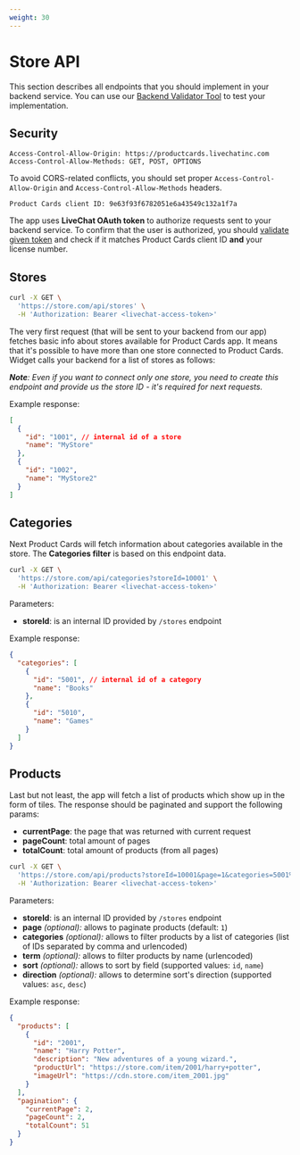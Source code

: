 ```yaml
---
weight: 30
---
```


# Store API

This section describes all endpoints that you should implement in your backend service. You can use our <a href="https://productcards.livechatinc.com/#/validator/" target="_blank">Backend Validator Tool</a> to test your implementation.

## Security

```
Access-Control-Allow-Origin: https://productcards.livechatinc.com
Access-Control-Allow-Methods: GET, POST, OPTIONS
```

To avoid CORS-related conflicts, you should set proper `Access-Control-Allow-Origin` and `Access-Control-Allow-Methods` headers.

```
Product Cards client ID: 9e63f93f6782051e6a43549c132a1f7a
```

The app uses **LiveChat OAuth token** to authorize requests sent to your backend service. To confirm that the user is authorized, you should [validate given token](../authorization/#validating-the-access-token) and check if it matches Product Cards client ID **and** your license number.

## Stores

```bash
curl -X GET \
  'https://store.com/api/stores' \
  -H 'Authorization: Bearer <livechat-access-token>'
```

The very first request (that will be sent to your backend from our app) fetches basic info about stores available for Product Cards app. It means that it's possible to have more than one store connected to Product Cards. Widget calls your backend for a list of stores as follows:

*__Note__: Even if you want to connect only one store, you need to create this endpoint and provide us the store ID - it's required for next requests.*

Example response:

```json
[
  {
    "id": "1001", // internal id of a store
    "name": "MyStore"
  },
  {
    "id": "1002",
    "name": "MyStore2"
  }
]
``` 

## Categories

Next Product Cards will fetch information about categories available in the store. The **Categories filter** is based on this endpoint data. 

```bash
curl -X GET \
  'https://store.com/api/categories?storeId=10001' \
  -H 'Authorization: Bearer <livechat-access-token>'
```

Parameters:

- **storeId**: is an internal ID provided by `/stores` endpoint

Example response:

```json
{
  "categories": [
    {
      "id": "5001", // internal id of a category
      "name": "Books"
    },
    {
      "id": "5010",
      "name": "Games"
    }
  ]
}
```

## Products

Last but not least, the app will fetch a list of products which show up in the form of tiles. The response should be paginated and support the following params:

- **currentPage**: the page that was returned with current request
- **pageCount**: total amount of pages
- **totalCount**: total amount of products (from all pages)

```bash
curl -X GET \
  'https://store.com/api/products?storeId=10001&page=1&categories=5001%2C5010&term=Harry+Potter&sort=name&direction=asc' \
  -H 'Authorization: Bearer <livechat-access-token>'
```

Parameters:

- **storeId**: is an internal ID provided by `/stores` endpoint
- **page** *(optional):* allows to paginate products (default: `1`)
- **categories** *(optional):* allows to filter products by a list of categories (list of IDs separated by comma and urlencoded)
- **term** *(optional):* allows to filter products by name (urlencoded)
- **sort** *(optional):* allows to sort by field (supported values: `id`, `name`)
- **direction** *(optional):* allows to determine sort's direction (supported values: `asc`, `desc`)

Example response:

```json
{
  "products": [
    {
      "id": "2001",
      "name": "Harry Potter",
      "description": "New adventures of a young wizard.",
      "productUrl": "https://store.com/item/2001/harry+potter",
      "imageUrl": "https://cdn.store.com/item_2001.jpg"
    }
  ],
  "pagination": {
    "currentPage": 2,
    "pageCount": 2,
    "totalCount": 51
  }
}
```

